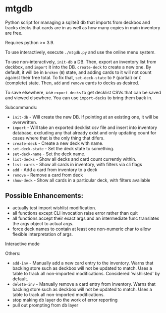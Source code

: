 mtgdb
=====

Python script for managing a sqlite3 db that imports from deckbox and tracks
decks that cards are in as well as how many copies in main inventory are free.

Requires python >= 3.9.

To use interactively, execute `./mtgdb.py` and use the online menu system.

To use non-interactively, `init-db` a DB. Then, export an inventory list from
deckbox, and `import` it into the DB. `create-deck` to create a new one. By
default, it will be in `broken` (`B`) state, and adding cards to it will not
count against their free total. To fix that, `set-deck-state` to `P` (partial)
or `C` (complete) state. Then, `add` and `remove` cards to decks as desired.

To save elsewhere, use `export-decks` to get decklist CSVs that can be saved and
viewed elsewhere. You can use `import-decks` to bring them back in.

Subcommands:
* `init-db` - Will create the new DB. If pointing at an existing one, it
will be overwritten.
* `import` - Will take an exported decklist csv file and insert into
inventory database, excluding any that already exist and only updating count
for cases where that is the only thing that difers.
* `create-deck` - Create a new deck with name.
* `set-deck-state` - Set the deck state to something.
* `set-deck-name` - Set the deck name.
* `list-decks` - Show all decks and card count currently within.
* `list-cards` - Show all cards in inventory, with filters via cli flags
* `add` - Add a card from inventory to a deck
* `remove` - Remove a card from deck
* `show-deck` - Show all cards in a particular deck, with filters available

Possible Enhancements:
------------------------

- actually test import wishlist modification.
- all functions except CLI invocation raise error rather than quit
- all functions accept their exact args and an intermediate func translates the args object to actual args.
- force deck names to contain at least one non-numeric char to allow flexible interpretation of args.

Interactive mode

Others:
* `add-inv` - Manually add a new card entry to the inventory. Warns that backing
store such as deckbox will not be updated to match. Uses a table to track all
non-imported modifications. Considered 'wishlisted' by default.
* `delete-inv` - Manually remove a card entry from inventory. Warns that backing
store such as deckbox will not be updated to match. Uses a table to track all
non-imported modifications.
* stop making db layer do the work of error reporting
* pull out prompting from db layer
